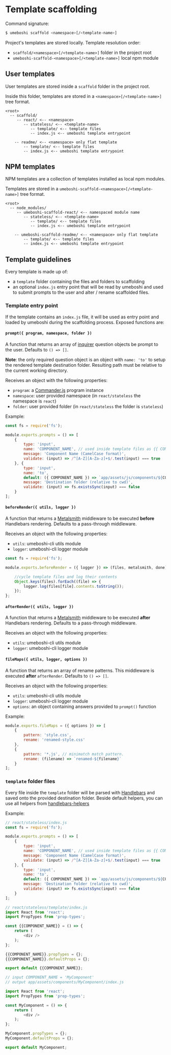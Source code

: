 # Template scaffolding

Command signature:

```sh
$ umeboshi scaffold <namespace>[/<template-name>]
```

Project's templates are stored locally. Template resolution order:

* `scaffold/<namespace>[/<template-name>]` folder in the project root
* `umeboshi-scaffold-<namespace>[/<template-name>]` local npm module

## User templates

User templates are stored inside a `scaffold` folder in the project root.

Inside this folder, templates are stored in a `<namespace>[/<template-name>]` tree format.  

```
<root>
  -- scaffold/
     -- react/ <-- <namespace>
        -- stateless/ <-- <template-name>
           -- template/ <-- template files
           -- index.js <-- umeboshi template entrypoint

    -- readme/ <-- <namespace> only flat template
        -- template/ <-- template files
        -- index.js <-- umeboshi template entrypoint
```

## NPM templates

NPM templates are a collection of templates installed as local npm modules.

Templates are stored in a `umeboshi-scaffold-<namespace>[/<template-name>]` tree format.  

```
<root>
  -- node_modules/
     -- umeboshi-scaffold-react/ <-- namespaced module name
        -- stateless/ <-- <template-name>
           -- template/ <-- template files
           -- index.js <-- umeboshi template entrypoint

    -- umeboshi-scaffold-readme/ <-- <namespace> only flat template
        -- template/ <-- template files
        -- index.js <-- umeboshi template entrypoint
```

## Template guidelines

Every template is made up of:

* a `template` folder containing the files and folders to scaffolding
* an optional `index.js` entry point that will be read by umeboshi and used to submit prompts to the user and alter / rename scaffolded files.


### Template entry point

If the template contains an `index.js` file, it will be used as entry point and loaded by umeboshi during the scaffolding process. Exposed functions are:


#### `prompt({ program, namespace, folder })`

A function that returns an array of [inquirer](https://github.com/SBoudrias/Inquirer.js#questions) question objects be prompt to the user. Defaults to `() => []`.

**Note**: the only required question object is an object with `name: 'to'` to setup the rendered template destination folder. Resulting path must be relative to the current working directory.

Receives an object with the following properties:

* `program`: a [Commander.js](https://github.com/tj/commander.js/) program instance
* `namespace`: user provided namespace (in `react/stateless` the namespace is `react`)
* `folder`: user provided folder (in `react/stateless` the folder is `stateless`)

Example:

```js
const fs = require('fs');

module.exports.prompts = () => [
    {
        type: 'input',
        name: 'COMPONENT_NAME', // used inside template files as {{ COMPONENT_NAME }}
        message: 'Component Name (CamelCase format)',
        validate: (input) => /^[A-Z][A-Za-z]+$/.test(input) === true
    }, {
        type: 'input',
        name: 'to',
        default: ({ COMPONENT_NAME }) => `app/assets/js/components/${COMPONENT_NAME}`,
        message: 'Destination folder (relative to cwd)',
        validate: (input) => fs.existsSync(input) === false
    }
];
```

#### `beforeRender({ utils, logger })`

A function that returns a [Metalsmith](http://www.metalsmith.io/) middleware to be executed **before** Handlebars rendering. Defaults to a pass-through middleware.

Receives an object with the following properties:

* `utils`: umeboshi-cli utils module
* `logger`: umeboshi-cli logger module

```js
const fs = require('fs');

module.exports.beforeRender = ({ logger }) => (files, metalsmith, done) => {

    //cycle template files and log their contents
    Object.keys(files).forEach((file) => {
        logger.log(files[file].contents.toString());
    });
};
```

#### `afterRender({ utils, logger })`

A function that returns a [Metalsmith](http://www.metalsmith.io/) middleware to be executed **after** Handlebars rendering. Defaults to a pass-through middleware.

Receives an object with the following properties:

* `utils`: umeboshi-cli utils module
* `logger`: umeboshi-cli logger module


#### `fileMaps({ utils, logger, options })`

A function that returns an array of rename patterns. This middleware is executed **after** `afterRender`. Defaults to `() => []`.

Receives an object with the following properties:

* `utils`: umeboshi-cli utils module
* `logger`: umeboshi-cli logger module
* `options`: an object containing answers provided to `prompt()` function

Example: 

```js
module.exports.fileMaps = ({ options }) => [
    {
        pattern: 'style.css',
        rename: 'renamed-style.css'
    }, 
    {
        pattern: '*.js', // minimatch match pattern.
        rename: (filename) => `renamed-${filename}`
    }
];
```


### `template` folder files

Every file inside the `template` folder will be parsed with [Handlebars](http://handlebarsjs.com/) and saved onto the provided destination folder. Beside default helpers, you can use all helpers from [handlebars-helpers](https://github.com/helpers/handlebars-helpers)

Example:

```js
// react/stateless/index.js
const fs = require('fs');

module.exports.prompts = () => [
    {
        type: 'input',
        name: 'COMPONENT_NAME', // used inside template files as {{ COMPONENT_NAME }}
        message: 'Component Name (CamelCase format)',
        validate: (input) => /^[A-Z][A-Za-z]+$/.test(input) === true
    }, {
        type: 'input',
        name: 'to',
        default: ({ COMPONENT_NAME }) => `app/assets/js/components/${COMPONENT_NAME}`,
        message: 'Destination folder (relative to cwd)',
        validate: (input) => fs.existsSync(input) === false
    }
];
```

```js
// react/stateless/template/index.js
import React from 'react';
import PropTypes from 'prop-types';

const {{COMPONENT_NAME}} = () => {
    return (
        <div />
    );
};

{{COMPONENT_NAME}}.propTypes = {};
{{COMPONENT_NAME}}.defaultProps = {};

export default {{COMPONENT_NAME}};
```

```js
// input COMPONENT_NAME = 'MyComponent' 
// output app/assets/components/MyComponent/index.js

import React from 'react';
import PropTypes from 'prop-types';

const MyComponent = () => {
    return (
        <div />
    );
};

MyComponent.propTypes = {};
MyComponent.defaultProps = {};

export default MyComponent;
```